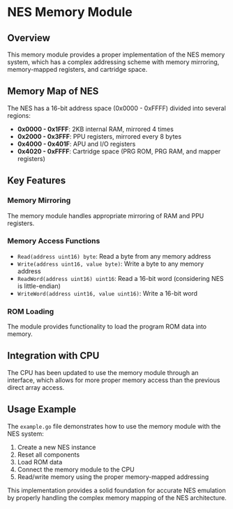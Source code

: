 # NES Memory Module

## Overview
This memory module provides a proper implementation of the NES memory system, which has a complex addressing scheme with memory mirroring, memory-mapped registers, and cartridge space.

## Memory Map of NES
The NES has a 16-bit address space (0x0000 - 0xFFFF) divided into several regions:

- **0x0000 - 0x1FFF**: 2KB internal RAM, mirrored 4 times
- **0x2000 - 0x3FFF**: PPU registers, mirrored every 8 bytes
- **0x4000 - 0x401F**: APU and I/O registers
- **0x4020 - 0xFFFF**: Cartridge space (PRG ROM, PRG RAM, and mapper registers)

## Key Features

### Memory Mirroring
The memory module handles appropriate mirroring of RAM and PPU registers.

### Memory Access Functions
- `Read(address uint16) byte`: Read a byte from any memory address
- `Write(address uint16, value byte)`: Write a byte to any memory address
- `ReadWord(address uint16) uint16`: Read a 16-bit word (considering NES is little-endian)
- `WriteWord(address uint16, value uint16)`: Write a 16-bit word

### ROM Loading
The module provides functionality to load the program ROM data into memory.

## Integration with CPU
The CPU has been updated to use the memory module through an interface, which allows for more proper memory access than the previous direct array access.

## Usage Example
The `example.go` file demonstrates how to use the memory module with the NES system:

1. Create a new NES instance
2. Reset all components
3. Load ROM data
4. Connect the memory module to the CPU
5. Read/write memory using the proper memory-mapped addressing

This implementation provides a solid foundation for accurate NES emulation by properly handling the complex memory mapping of the NES architecture.